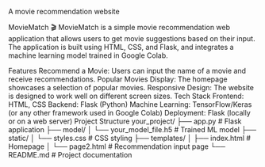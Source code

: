 A movie recommendation website

MovieMatch 🎬
MovieMatch is a simple movie recommendation web application that allows users to get movie suggestions based on their input. The application is built using HTML, CSS, and Flask, and integrates a machine learning model trained in Google Colab.

Features
Recommend a Movie: Users can input the name of a movie and receive recommendations.
Popular Movies Display: The homepage showcases a selection of popular movies.
Responsive Design: The website is designed to work well on different screen sizes.
Tech Stack
Frontend: HTML, CSS
Backend: Flask (Python)
Machine Learning: TensorFlow/Keras (or any other framework used in Google Colab)
Deployment: Flask (locally or on a web server)
Project Structure
your_project/
├── app.py                   # Flask application
├── model/
│   └── your_model_file.h5   # Trained ML model
├── static/
│   └── styles.css           # CSS styling
├── templates/
│   ├── index.html           # Homepage
│   └── page2.html           # Recommendation input page
└── README.md                # Project documentation
